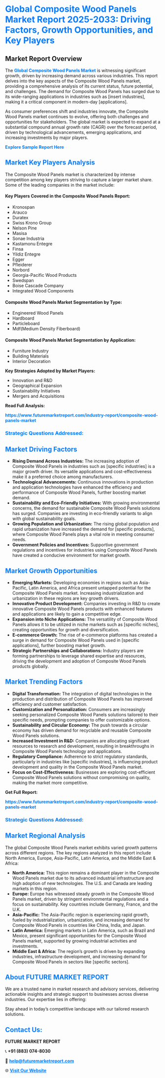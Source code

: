 <h1 style="color: #007BFF;">Global Composite Wood Panels Market Report 2025-2033: Driving Factors, Growth Opportunities, and Key Players</h1>

<section id="overview">
<h2>Market Report Overview</h2>
<p>The <a href="https://www.futuremarketreport.com/industry-report/composite-wood-panels-market" style="color: #007BFF; text-decoration: none;"><strong>Global Composite Wood Panels Market</strong></a> is witnessing significant growth, driven by increasing demand across various industries. This report delves into the key aspects of the Composite Wood Panels market, providing a comprehensive analysis of its current status, future potential, and challenges. The demand for Composite Wood Panels has surged due to its wide-ranging applications in industries such as [insert industries], making it a critical component in modern-day [applications].</p>
<p>As consumer preferences shift and industries innovate, the Composite Wood Panels market continues to evolve, offering both challenges and opportunities for stakeholders. The global market is expected to expand at a substantial compound annual growth rate (CAGR) over the forecast period, driven by technological advancements, emerging applications, and increasing investments by major players.</p>
</section>

<section id="overview">
<p><a href="https://www.futuremarketreport.com/request-sample/reportId=30035" style="color: #007BFF; text-decoration: none;"><strong>Explore Sample Report Here</strong></a></p>
</section>

<section id="key-players">
<h2 style="color: #007BFF;">Market Key Players Analysis</h2>
<p>The Composite Wood Panels market is characterized by intense competition among key players striving to capture a larger market share. Some of the leading companies in the market include:</p>
<h4>Key Players Covered in the Composite Wood Panels Report:</h4>
<ul><li>Kronospan</li><li>Arauco</li><li>Duratex</li><li>Swiss Krono Group</li><li>Nelson Pine</li><li>Masisa</li><li>Sonae Industria</li><li>Kastamonu Entegre</li><li>Finsa</li><li>Yildiz Entegre</li><li>Egger</li><li>Pfleiderer</li><li>Norbord</li><li>Georgia-Pacific Wood Products</li><li>Swedspan</li><li>Boise Cascade Company</li><li>Integrated Wood Components</li></ul>
<h4>Composite Wood Panels Market Segmentation by Type:</h4>
<ul><li>Engineered Wood Panels</li><li>Hardboard</li><li>Particleboard</li><li>Mdf(Medium Density Fiberboard)</li></ul>

<h4>Composite Wood Panels Market Segmentation by Application:</h4>
<ul><li>Furniture Industry</li><li>Building Materials</li><li>Interior Decoration</li></ul>
<p><strong>Key Strategies Adopted by Market Players:</strong></p>
<ul>
<li>Innovation and R&D</li>
<li>Geographical Expansion</li>
<li>Sustainability Initiatives</li>
<li>Mergers and Acquisitions</li>
</ul>
</section>

<section>
<p><strong>Read Full Analysis: </strong></p><a href="https://www.futuremarketreport.com/industry-report/composite-wood-panels-market" style="color: #007BFF; text-decoration: none;"><strong>https://www.futuremarketreport.com/industry-report/composite-wood-panels-market</strong></a>
<h3 style="color: #007BFF;">Strategic Questions Addressed:</h3>
</section>

<section id="driving-factors">
<h2 style="color: #007BFF;">Market Driving Factors</h2>
<ul>
<li><strong>Rising Demand Across Industries:</strong> The increasing adoption of Composite Wood Panels in industries such as [specific industries] is a major growth driver. Its versatile applications and cost-effectiveness make it a preferred choice among manufacturers.</li>
<li><strong>Technological Advancements:</strong> Continuous innovations in production and application technologies have enhanced the efficiency and performance of Composite Wood Panels, further boosting market demand.</li>
<li><strong>Sustainability and Eco-Friendly Initiatives:</strong> With growing environmental concerns, the demand for sustainable Composite Wood Panels solutions has surged. Companies are investing in eco-friendly variants to align with global sustainability goals.</li>
<li><strong>Growing Population and Urbanization:</strong> The rising global population and rapid urbanization have increased the demand for [specific products], where Composite Wood Panels plays a vital role in meeting consumer needs.</li>
<li><strong>Government Policies and Incentives:</strong> Supportive government regulations and incentives for industries using Composite Wood Panels have created a conducive environment for market growth.</li>
</ul>
</section>

<section id="growth-opportunities">
<h2 style="color: #007BFF;">Market Growth Opportunities</h2>
<ul>
<li><strong>Emerging Markets:</strong> Developing economies in regions such as Asia-Pacific, Latin America, and Africa present untapped potential for the Composite Wood Panels market. Increasing industrialization and urbanization in these regions are key growth drivers.</li>
<li><strong>Innovative Product Development:</strong> Companies investing in R&D to create innovative Composite Wood Panels products with enhanced features and applications are likely to gain a competitive edge.</li>
<li><strong>Expansion into Niche Applications:</strong> The versatility of Composite Wood Panels allows it to be utilized in niche markets such as [specific niches], creating opportunities for growth and diversification.</li>
<li><strong>E-commerce Growth:</strong> The rise of e-commerce platforms has created a surge in demand for Composite Wood Panels used in [specific applications], further boosting market growth.</li>
<li><strong>Strategic Partnerships and Collaborations:</strong> Industry players are forming partnerships to leverage shared expertise and resources, driving the development and adoption of Composite Wood Panels products globally.</li>
</ul>
</section>

<section id="trending-factors">
<h2 style="color: #007BFF;">Market Trending Factors</h2>
<ul>
<li><strong>Digital Transformation:</strong> The integration of digital technologies in the production and distribution of Composite Wood Panels has improved efficiency and customer satisfaction.</li>
<li><strong>Customization and Personalization:</strong> Consumers are increasingly seeking personalized Composite Wood Panels solutions tailored to their specific needs, prompting companies to offer customizable options.</li>
<li><strong>Sustainability and Circular Economy:</strong> The push towards a circular economy has driven demand for recyclable and reusable Composite Wood Panels solutions.</li>
<li><strong>Increased Investment in R&D:</strong> Companies are allocating significant resources to research and development, resulting in breakthroughs in Composite Wood Panels technology and applications.</li>
<li><strong>Regulatory Compliance:</strong> Adherence to strict regulatory standards, particularly in industries like [specific industries], is influencing product development and quality in the Composite Wood Panels market.</li>
<li><strong>Focus on Cost-Effectiveness:</strong> Businesses are exploring cost-efficient Composite Wood Panels solutions without compromising on quality, making the market more competitive.</li>
</ul>
</section>

<section>
<p><strong>Get Full Report: </strong></p><a href="https://www.futuremarketreport.com/industry-report/composite-wood-panels-market" style="color: #007BFF; text-decoration: none;"><strong>https://www.futuremarketreport.com/industry-report/composite-wood-panels-market</strong></a>
<h3 style="color: #007BFF;">Strategic Questions Addressed:</h3>
</section>


<section id="regional-analysis">
<h2 style="color: #007BFF;">Market Regional Analysis</h2>
<p>The global Composite Wood Panels market exhibits varied growth patterns across different regions. The key regions analyzed in this report include North America, Europe, Asia-Pacific, Latin America, and the Middle East & Africa:</p>
<ul>
<li><strong>North America:</strong> This region remains a dominant player in the Composite Wood Panels market due to its advanced industrial infrastructure and high adoption of new technologies. The U.S. and Canada are leading markets in this region.</li>
<li><strong>Europe:</strong> Europe has witnessed steady growth in the Composite Wood Panels market, driven by stringent environmental regulations and a focus on sustainability. Key countries include Germany, France, and the U.K.</li>
<li><strong>Asia-Pacific:</strong> The Asia-Pacific region is experiencing rapid growth, fueled by industrialization, urbanization, and increasing demand for Composite Wood Panels in countries like China, India, and Japan.</li>
<li><strong>Latin America:</strong> Emerging markets in Latin America, such as Brazil and Mexico, present significant opportunities for the Composite Wood Panels market, supported by growing industrial activities and investments.</li>
<li><strong>Middle East & Africa:</strong> The region’s growth is driven by expanding industries, infrastructure development, and increasing demand for Composite Wood Panels in sectors like [specific sectors].</li>
</ul>
</section>

<footer>
<h2 style="color: #007BFF;">About FUTURE MARKET REPORT</h2>
<p>We are a trusted name in market research and advisory services, delivering actionable insights and strategic support to businesses across diverse industries. Our expertise lies in offering:</p>

<p>Stay ahead in today’s competitive landscape with our tailored research solutions.</p>

<h2 style="color: #007BFF;">Contact Us:</h2>
<p><strong>FUTURE MARKET REPORT</strong></p>
<p>📞 <strong>+91 (883) 074-8030</strong></p>
<p>📧 <strong><a href="mailto:help@futuremarketreport.com" style="color: #007BFF;">help@futuremarketreport.com</a></strong></p>
<p>🌐 <strong><a href="https://www.futuremarketreport.com/" style="color: #007BFF;">Visit Our Website</a></strong></p>
</footer>